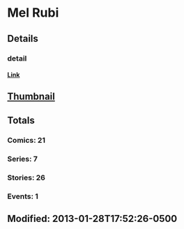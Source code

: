 # Mel  Rubi 
## Details
### detail
#### [Link](http://marvel.com/comics/creators/3644/mel_rubi?utm_campaign=apiRef&utm_source=225578a89fc76f3d20fbffda5d17a88d)
## [Thumbnail](http://i.annihil.us/u/prod/marvel/i/mg/b/40/image_not_available.jpg)
## Totals
### Comics: 21
### Series: 7
### Stories: 26
### Events: 1
## Modified: 2013-01-28T17:52:26-0500